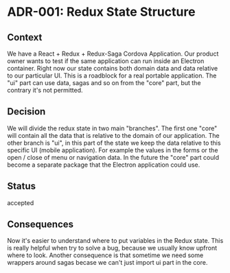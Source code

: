 # ADR-001: Redux State Structure

## Context
We have a React + Redux + Redux-Saga Cordova Application. Our product owner wants to test if the same application can run inside an Electron container. Right now our state contains both domain data and data relative to our particular UI. This is a roadblock for a real portable application. The "ui" part can use data, sagas and so on from the "core" part, but the contrary it's not permitted.

## Decision
We will divide the redux state in two main "branches". The first one "core" will contain all the data that is relative to the domain of our application. The other branch is "ui", in this part of the state we keep the data relative to this specific UI (mobile application). For example the values in the forms or the open / close of menu or navigation data. In the future the "core" part could become a separate package that the Electron application could use.

## Status 
accepted

## Consequences
Now it's easier to understand where to put variables in the Redux state. This is really helpful when try to solve a bug, because we usually know upfront where to look. Another consequence is that sometime we need some wrappers around sagas becase we can't just import ui part in the core.